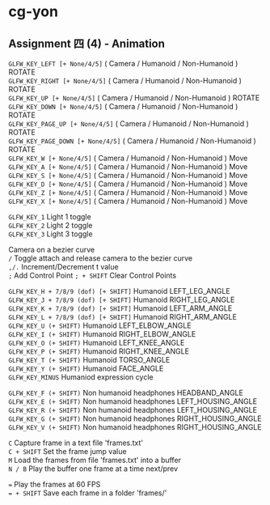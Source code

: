 # cg-yon
## Assignment 四 (4) - Animation

`GLFW_KEY_LEFT [+ None/4/5]` 			( Camera / Humanoid / Non-Humanoid ) ROTATE  
`GLFW_KEY_RIGHT [+ None/4/5]` 			( Camera / Humanoid / Non-Humanoid ) ROTATE  
`GLFW_KEY_UP [+ None/4/5]`	 			( Camera / Humanoid / Non-Humanoid ) ROTATE  
`GLFW_KEY_DOWN [+ None/4/5]` 			( Camera / Humanoid / Non-Humanoid ) ROTATE  
`GLFW_KEY_PAGE_UP [+ None/4/5]` 		( Camera / Humanoid / Non-Humanoid ) ROTATE  
`GLFW_KEY_PAGE_DOWN [+ None/4/5]` 		( Camera / Humanoid / Non-Humanoid ) ROTATE  
`GLFW_KEY_W [+ None/4/5]` 				( Camera / Humanoid / Non-Humanoid ) Move  
`GLFW_KEY_A [+ None/4/5]` 				( Camera / Humanoid / Non-Humanoid ) Move  
`GLFW_KEY_S [+ None/4/5]` 				( Camera / Humanoid / Non-Humanoid ) Move  
`GLFW_KEY_D [+ None/4/5]` 				( Camera / Humanoid / Non-Humanoid ) Move  
`GLFW_KEY_Z [+ None/4/5]` 				( Camera / Humanoid / Non-Humanoid ) Move  
`GLFW_KEY_X [+ None/4/5]` 				( Camera / Humanoid / Non-Humanoid ) Move  

`GLFW_KEY_1` Light 1 toggle  
`GLFW_KEY_2` Light 2 toggle  
`GLFW_KEY_3` Light 3 toggle  

Camera on a bezier curve  
`/` Toggle attach and release camera to the bezier curve  
`,/.` Increment/Decrement t value  
`;` Add Control Point
`; + SHIFT` Clear Control Points

`GLFW_KEY_H + 7/8/9 (dof) [+ SHIFT]` Humanoid LEFT_LEG_ANGLE  
`GLFW_KEY_J + 7/8/9 (dof) [+ SHIFT]` Humanoid RIGHT_LEG_ANGLE  
`GLFW_KEY_K + 7/8/9 (dof) [+ SHIFT]` Humanoid LEFT_ARM_ANGLE  
`GLFW_KEY_L + 7/8/9 (dof) [+ SHIFT]` Humanoid RIGHT_ARM_ANGLE  
`GLFW_KEY_U (+ SHIFT)` Humanoid LEFT_ELBOW_ANGLE  
`GLFW_KEY_I (+ SHIFT)` Humanoid RIGHT_ELBOW_ANGLE  
`GLFW_KEY_O (+ SHIFT)` Humanoid LEFT_KNEE_ANGLE  
`GLFW_KEY_P (+ SHIFT)` Humanoid RIGHT_KNEE_ANGLE  
`GLFW_KEY_T (+ SHIFT)` Humanoid TORSO_ANGLE  
`GLFW_KEY_Y (+ SHIFT)` Humanoid FACE_ANGLE  
`GLFW_KEY_MINUS` Humaniod expression cycle  

`GLFW_KEY_F (+ SHIFT)` Non humanoid headphones HEADBAND_ANGLE  
`GLFW_KEY_E (+ SHIFT)` Non humanoid headphones LEFT_HOUSING_ANGLE  
`GLFW_KEY_R (+ SHIFT)` Non humanoid headphones LEFT_HOUSING_ANGLE  
`GLFW_KEY_G (+ SHIFT)` Non humanoid headphones RIGHT_HOUSING_ANGLE  
`GLFW_KEY_V (+ SHIFT)` Non humanoid headphones RIGHT_HOUSING_ANGLE  

`C` Capture frame in a text file 'frames.txt'  
`C + SHIFT` Set the frame jump value  
`M` Load the frames from file 'frames.txt' into a buffer  
`N / B` Play the buffer one frame at a time next/prev  

`=` Play the frames at 60 FPS  
`= + SHIFT` Save each frame in a folder 'frames/'  
